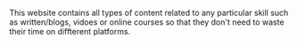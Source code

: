 This website contains all types of content related to any particular skill such as written/blogs, vidoes or online courses so that they don't need to waste their time on diffterent platforms.
